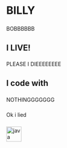 <h1 align="left">BILLY</h1>

###

<p align="left">BOBBBBBB</p>

###

<h2 align="left">I LIVE!</h2>

###

<p align="left">PLEASE I DIEEEEEEEE</p>

###

<h2 align="left">I code with</h2>

###

<p align="left">NOTHINGGGGGGG</p>

###

<p align="left">Ok i lied</p>

###

<div align="left">
  <img src="https://cdn.jsdelivr.net/gh/devicons/devicon/icons/java/java-original.svg" height="40" alt="java logo"  />
</div>

###
